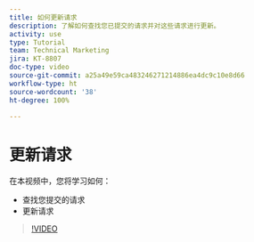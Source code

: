 ```yaml
---
title: 如何更新请求
description: 了解如何查找您已提交的请求并对这些请求进行更新。
activity: use
type: Tutorial
team: Technical Marketing
jira: KT-8807
doc-type: video
source-git-commit: a25a49e59ca483246271214886ea4dc9c10e8d66
workflow-type: ht
source-wordcount: '38'
ht-degree: 100%

---
```


# 更新请求

在本视频中，您将学习如何：

* 查找您提交的请求
* 更新请求

>[!VIDEO](https://video.tv.adobe.com/v/336091/?quality=12&learn=on)

<!---
Guide
Update a work request
--->